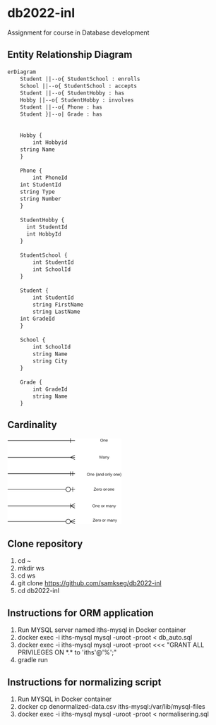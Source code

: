 # db2022-inl
Assignment for course in Database development

## Entity Relationship Diagram

```mermaid
erDiagram
    Student ||--o{ StudentSchool : enrolls
    School ||--o{ StudentSchool : accepts
    Student ||--o{ StudentHobby : has
    Hobby ||--o{ StudentHobby : involves
    Student ||--o{ Phone : has
    Student }|--o| Grade : has
       

    Hobby {
    	int Hobbyid
	string Name
    }

    Phone {
    	int PhoneId
	int StudentId
	string Type
	string Number
    }

    StudentHobby {
	  int StudentId
	  int HobbyId 
    }

    StudentSchool {
        int StudentId
        int SchoolId
    }

    Student {
        int StudentId
        string FirstName
        string LastName
	int GradeId
    }

    School {
        int SchoolId
        string Name
        string City
    }

    Grade {
        int GradeId
        string Name
    }
```

## Cardinality

![Cardinality](cardinality-1.png)

## Clone repository
1. cd ~
2. mkdir ws
3. cd ws
4. git clone https://github.com/samkseg/db2022-inl
5. cd db2022-inl

## Instructions for ORM application
1. Run MYSQL server named iths-mysql in Docker container
2. docker exec -i iths-mysql mysql -uroot -proot < db_auto.sql
3. docker exec -i iths-mysql mysql -uroot -proot <<< "GRANT ALL PRIVILEGES ON \*.\* to 'iths'@'%';"
4. gradle run

## Instructions for normalizing script
1. Run MYSQL in Docker container
2. docker cp denormalized-data.csv iths-mysql:/var/lib/mysql-files
3. docker exec -i iths-mysql mysql -uroot -proot < normalisering.sql
